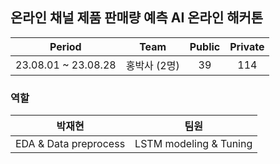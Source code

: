 ## 온라인 채널 제품 판매량 예측 AI 온라인 해커톤
  
| Period | Team | Public | Private |
|:---:|:---:|:---:|:---:|
| 23.08.01 ~ 23.08.28 | 홍박사 (2명) | 39 | 114 |

### 역할
| 박재현 | 팀원 |
|:---:|:---:|
|  EDA & Data preprocess | LSTM modeling & Tuning |
